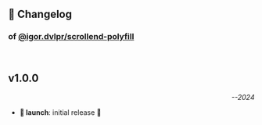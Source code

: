 ## 📒 Changelog

### of [@igor.dvlpr/scrollend-polyfill](https://github.com/igorskyflyer/npm-scrollend-polyfill)

<br>

## v1.0.0

<p align="right"><em>--2024</em></p>

- **🚀 launch**: initial release 🎉

